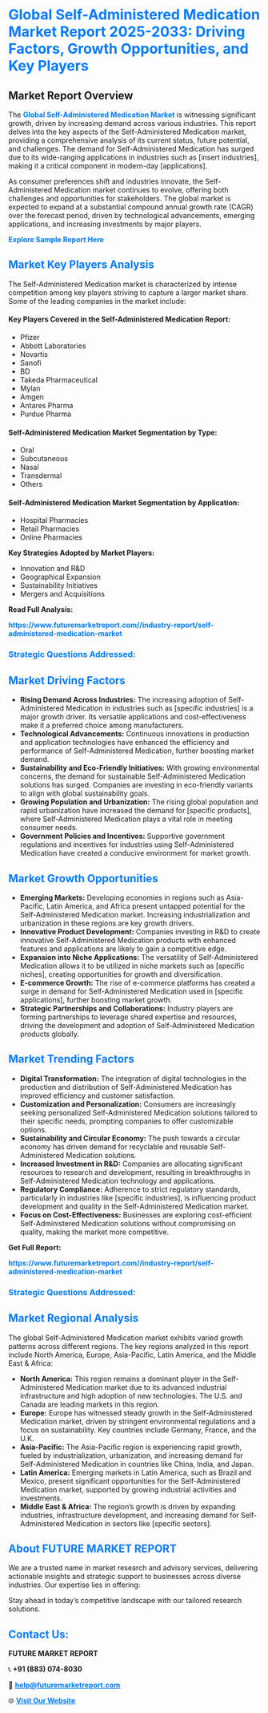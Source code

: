 <h1 style="color: #007BFF;">Global Self-Administered Medication Market Report 2025-2033: Driving Factors, Growth Opportunities, and Key Players</h1>

<section id="overview">
<h2>Market Report Overview</h2>
<p>The <a href="https://www.futuremarketreport.com//industry-report/self-administered-medication-market" style="color: #007BFF; text-decoration: none;"><strong>Global Self-Administered Medication Market</strong></a> is witnessing significant growth, driven by increasing demand across various industries. This report delves into the key aspects of the Self-Administered Medication market, providing a comprehensive analysis of its current status, future potential, and challenges. The demand for Self-Administered Medication has surged due to its wide-ranging applications in industries such as [insert industries], making it a critical component in modern-day [applications].</p>
<p>As consumer preferences shift and industries innovate, the Self-Administered Medication market continues to evolve, offering both challenges and opportunities for stakeholders. The global market is expected to expand at a substantial compound annual growth rate (CAGR) over the forecast period, driven by technological advancements, emerging applications, and increasing investments by major players.</p>
</section>

<section id="overview">
<p><a href="https://www.futuremarketreport.com//request-sample/reportId=51815" style="color: #007BFF; text-decoration: none;"><strong>Explore Sample Report Here</strong></a></p>
</section>

<section id="key-players">
<h2 style="color: #007BFF;">Market Key Players Analysis</h2>
<p>The Self-Administered Medication market is characterized by intense competition among key players striving to capture a larger market share. Some of the leading companies in the market include:</p>
<h4>Key Players Covered in the Self-Administered Medication Report:</h4>
<ul><li>Pfizer</li><li>Abbott Laboratories</li><li>Novartis</li><li>Sanofi</li><li>BD</li><li>Takeda Pharmaceutical</li><li>Mylan</li><li>Amgen</li><li>Antares Pharma</li><li>Purdue Pharma</li></ul>
<h4>Self-Administered Medication Market Segmentation by Type:</h4>
<ul><li>Oral</li><li>Subcutaneous</li><li>Nasal</li><li>Transdermal</li><li>Others</li></ul>

<h4>Self-Administered Medication Market Segmentation by Application:</h4>
<ul><li>Hospital Pharmacies</li><li>Retail Pharmacies</li><li>Online Pharmacies</li></ul>
<p><strong>Key Strategies Adopted by Market Players:</strong></p>
<ul>
<li>Innovation and R&D</li>
<li>Geographical Expansion</li>
<li>Sustainability Initiatives</li>
<li>Mergers and Acquisitions</li>
</ul>
</section>

<section>
<p><strong>Read Full Analysis: </strong></p><a href="https://www.futuremarketreport.com//industry-report/self-administered-medication-market" style="color: #007BFF; text-decoration: none;"><strong>https://www.futuremarketreport.com//industry-report/self-administered-medication-market</strong></a>
<h3 style="color: #007BFF;">Strategic Questions Addressed:</h3>
</section>

<section id="driving-factors">
<h2 style="color: #007BFF;">Market Driving Factors</h2>
<ul>
<li><strong>Rising Demand Across Industries:</strong> The increasing adoption of Self-Administered Medication in industries such as [specific industries] is a major growth driver. Its versatile applications and cost-effectiveness make it a preferred choice among manufacturers.</li>
<li><strong>Technological Advancements:</strong> Continuous innovations in production and application technologies have enhanced the efficiency and performance of Self-Administered Medication, further boosting market demand.</li>
<li><strong>Sustainability and Eco-Friendly Initiatives:</strong> With growing environmental concerns, the demand for sustainable Self-Administered Medication solutions has surged. Companies are investing in eco-friendly variants to align with global sustainability goals.</li>
<li><strong>Growing Population and Urbanization:</strong> The rising global population and rapid urbanization have increased the demand for [specific products], where Self-Administered Medication plays a vital role in meeting consumer needs.</li>
<li><strong>Government Policies and Incentives:</strong> Supportive government regulations and incentives for industries using Self-Administered Medication have created a conducive environment for market growth.</li>
</ul>
</section>

<section id="growth-opportunities">
<h2 style="color: #007BFF;">Market Growth Opportunities</h2>
<ul>
<li><strong>Emerging Markets:</strong> Developing economies in regions such as Asia-Pacific, Latin America, and Africa present untapped potential for the Self-Administered Medication market. Increasing industrialization and urbanization in these regions are key growth drivers.</li>
<li><strong>Innovative Product Development:</strong> Companies investing in R&D to create innovative Self-Administered Medication products with enhanced features and applications are likely to gain a competitive edge.</li>
<li><strong>Expansion into Niche Applications:</strong> The versatility of Self-Administered Medication allows it to be utilized in niche markets such as [specific niches], creating opportunities for growth and diversification.</li>
<li><strong>E-commerce Growth:</strong> The rise of e-commerce platforms has created a surge in demand for Self-Administered Medication used in [specific applications], further boosting market growth.</li>
<li><strong>Strategic Partnerships and Collaborations:</strong> Industry players are forming partnerships to leverage shared expertise and resources, driving the development and adoption of Self-Administered Medication products globally.</li>
</ul>
</section>

<section id="trending-factors">
<h2 style="color: #007BFF;">Market Trending Factors</h2>
<ul>
<li><strong>Digital Transformation:</strong> The integration of digital technologies in the production and distribution of Self-Administered Medication has improved efficiency and customer satisfaction.</li>
<li><strong>Customization and Personalization:</strong> Consumers are increasingly seeking personalized Self-Administered Medication solutions tailored to their specific needs, prompting companies to offer customizable options.</li>
<li><strong>Sustainability and Circular Economy:</strong> The push towards a circular economy has driven demand for recyclable and reusable Self-Administered Medication solutions.</li>
<li><strong>Increased Investment in R&D:</strong> Companies are allocating significant resources to research and development, resulting in breakthroughs in Self-Administered Medication technology and applications.</li>
<li><strong>Regulatory Compliance:</strong> Adherence to strict regulatory standards, particularly in industries like [specific industries], is influencing product development and quality in the Self-Administered Medication market.</li>
<li><strong>Focus on Cost-Effectiveness:</strong> Businesses are exploring cost-efficient Self-Administered Medication solutions without compromising on quality, making the market more competitive.</li>
</ul>
</section>

<section>
<p><strong>Get Full Report: </strong></p><a href="https://www.futuremarketreport.com//industry-report/self-administered-medication-market" style="color: #007BFF; text-decoration: none;"><strong>https://www.futuremarketreport.com//industry-report/self-administered-medication-market</strong></a>
<h3 style="color: #007BFF;">Strategic Questions Addressed:</h3>
</section>


<section id="regional-analysis">
<h2 style="color: #007BFF;">Market Regional Analysis</h2>
<p>The global Self-Administered Medication market exhibits varied growth patterns across different regions. The key regions analyzed in this report include North America, Europe, Asia-Pacific, Latin America, and the Middle East & Africa:</p>
<ul>
<li><strong>North America:</strong> This region remains a dominant player in the Self-Administered Medication market due to its advanced industrial infrastructure and high adoption of new technologies. The U.S. and Canada are leading markets in this region.</li>
<li><strong>Europe:</strong> Europe has witnessed steady growth in the Self-Administered Medication market, driven by stringent environmental regulations and a focus on sustainability. Key countries include Germany, France, and the U.K.</li>
<li><strong>Asia-Pacific:</strong> The Asia-Pacific region is experiencing rapid growth, fueled by industrialization, urbanization, and increasing demand for Self-Administered Medication in countries like China, India, and Japan.</li>
<li><strong>Latin America:</strong> Emerging markets in Latin America, such as Brazil and Mexico, present significant opportunities for the Self-Administered Medication market, supported by growing industrial activities and investments.</li>
<li><strong>Middle East & Africa:</strong> The region’s growth is driven by expanding industries, infrastructure development, and increasing demand for Self-Administered Medication in sectors like [specific sectors].</li>
</ul>
</section>

<footer>
<h2 style="color: #007BFF;">About FUTURE MARKET REPORT</h2>
<p>We are a trusted name in market research and advisory services, delivering actionable insights and strategic support to businesses across diverse industries. Our expertise lies in offering:</p>

<p>Stay ahead in today’s competitive landscape with our tailored research solutions.</p>

<h2 style="color: #007BFF;">Contact Us:</h2>
<p><strong>FUTURE MARKET REPORT</strong></p>
<p>📞 <strong>+91 (883) 074-8030</strong></p>
<p>📧 <strong><a href="mailto:help@futuremarketreport.com" style="color: #007BFF;">help@futuremarketreport.com</a></strong></p>
<p>🌐 <strong><a href="https://www.futuremarketreport.com/" style="color: #007BFF;">Visit Our Website</a></strong></p>
</footer>